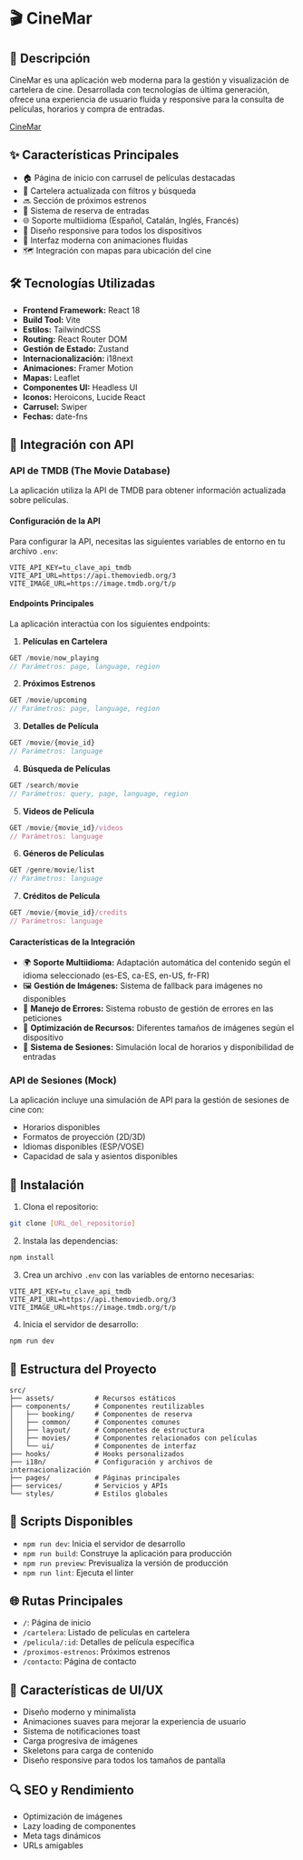 # 🎬 CineMar

## 📝 Descripción
CineMar es una aplicación web moderna para la gestión y visualización de cartelera de cine. Desarrollada con tecnologías de última generación, ofrece una experiencia de usuario fluida y responsive para la consulta de películas, horarios y compra de entradas.

[CineMar](https://cine-mar.vercel.app/)

## ✨ Características Principales
- 🏠 Página de inicio con carrusel de películas destacadas
- 🎥 Cartelera actualizada con filtros y búsqueda
- 🔜 Sección de próximos estrenos
- 🎫 Sistema de reserva de entradas
- 🌐 Soporte multiidioma (Español, Catalán, Inglés, Francés)
- 📱 Diseño responsive para todos los dispositivos
- 🎨 Interfaz moderna con animaciones fluidas
- 🗺️ Integración con mapas para ubicación del cine

## 🛠️ Tecnologías Utilizadas
- **Frontend Framework:** React 18
- **Build Tool:** Vite
- **Estilos:** TailwindCSS
- **Routing:** React Router DOM
- **Gestión de Estado:** Zustand
- **Internacionalización:** i18next
- **Animaciones:** Framer Motion
- **Mapas:** Leaflet
- **Componentes UI:** Headless UI
- **Iconos:** Heroicons, Lucide React
- **Carrusel:** Swiper
- **Fechas:** date-fns

## 🎯 Integración con API

### API de TMDB (The Movie Database)
La aplicación utiliza la API de TMDB para obtener información actualizada sobre películas. 

#### Configuración de la API
Para configurar la API, necesitas las siguientes variables de entorno en tu archivo `.env`:
```env
VITE_API_KEY=tu_clave_api_tmdb
VITE_API_URL=https://api.themoviedb.org/3
VITE_IMAGE_URL=https://image.tmdb.org/t/p
```

#### Endpoints Principales
La aplicación interactúa con los siguientes endpoints:

1. **Películas en Cartelera**
```javascript
GET /movie/now_playing
// Parámetros: page, language, region
```

2. **Próximos Estrenos**
```javascript
GET /movie/upcoming
// Parámetros: page, language, region
```

3. **Detalles de Película**
```javascript
GET /movie/{movie_id}
// Parámetros: language
```

4. **Búsqueda de Películas**
```javascript
GET /search/movie
// Parámetros: query, page, language, region
```

5. **Videos de Película**
```javascript
GET /movie/{movie_id}/videos
// Parámetros: language
```

6. **Géneros de Películas**
```javascript
GET /genre/movie/list
// Parámetros: language
```

7. **Créditos de Película**
```javascript
GET /movie/{movie_id}/credits
// Parámetros: language
```

#### Características de la Integración
- 🌍 **Soporte Multiidioma:** Adaptación automática del contenido según el idioma seleccionado (es-ES, ca-ES, en-US, fr-FR)
- 🖼️ **Gestión de Imágenes:** Sistema de fallback para imágenes no disponibles
- 🔄 **Manejo de Errores:** Sistema robusto de gestión de errores en las peticiones
- 📱 **Optimización de Recursos:** Diferentes tamaños de imágenes según el dispositivo
- 🎫 **Sistema de Sesiones:** Simulación local de horarios y disponibilidad de entradas

### API de Sesiones (Mock)
La aplicación incluye una simulación de API para la gestión de sesiones de cine con:
- Horarios disponibles
- Formatos de proyección (2D/3D)
- Idiomas disponibles (ESP/VOSE)
- Capacidad de sala y asientos disponibles

## 🚀 Instalación

1. Clona el repositorio:
```bash
git clone [URL_del_repositorio]
```

2. Instala las dependencias:
```bash
npm install
```

3. Crea un archivo `.env` con las variables de entorno necesarias:
```env
VITE_API_KEY=tu_clave_api_tmdb
VITE_API_URL=https://api.themoviedb.org/3
VITE_IMAGE_URL=https://image.tmdb.org/t/p
```

4. Inicia el servidor de desarrollo:
```bash
npm run dev
```

## 📁 Estructura del Proyecto
```
src/
├── assets/          # Recursos estáticos
├── components/      # Componentes reutilizables
│   ├── booking/     # Componentes de reserva
│   ├── common/      # Componentes comunes
│   ├── layout/      # Componentes de estructura
│   ├── movies/      # Componentes relacionados con películas
│   └── ui/          # Componentes de interfaz
├── hooks/           # Hooks personalizados
├── i18n/            # Configuración y archivos de internacionalización
├── pages/           # Páginas principales
├── services/        # Servicios y APIs
└── styles/          # Estilos globales
```

## 🔧 Scripts Disponibles
- `npm run dev`: Inicia el servidor de desarrollo
- `npm run build`: Construye la aplicación para producción
- `npm run preview`: Previsualiza la versión de producción
- `npm run lint`: Ejecuta el linter

## 🌐 Rutas Principales
- `/`: Página de inicio
- `/cartelera`: Listado de películas en cartelera
- `/pelicula/:id`: Detalles de película específica
- `/proximos-estrenos`: Próximos estrenos
- `/contacto`: Página de contacto

## 🎨 Características de UI/UX
- Diseño moderno y minimalista
- Animaciones suaves para mejorar la experiencia de usuario
- Sistema de notificaciones toast
- Carga progresiva de imágenes
- Skeletons para carga de contenido
- Diseño responsive para todos los tamaños de pantalla

## 🔍 SEO y Rendimiento
- Optimización de imágenes
- Lazy loading de componentes
- Meta tags dinámicos
- URLs amigables


